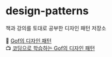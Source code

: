 # design-patterns
책과 강의를 토대로 공부한 디자인 패턴 저장소

📘 [Gof의 디자인 패턴](https://www.aladin.co.kr/shop/wproduct.aspx?ItemId=56051596) <br>
📺 [코딩으로 학습하는 Gof의 디자인 패턴](https://www.inflearn.com/course/%EB%94%94%EC%9E%90%EC%9D%B8-%ED%8C%A8%ED%84%B4)

